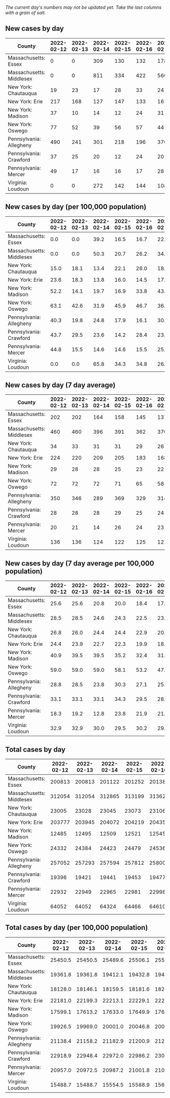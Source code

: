 _The current day's numbers may not be updated yet. Take the last columns with a grain of salt._
## New cases by day

| County | 2022-02-12 | 2022-02-13 | 2022-02-14 | 2022-02-15 | 2022-02-16 | 2022-02-17 | 2022-02-18 |
| --- | --- | --- | --- | --- | --- | --- | --- |
| Massachusetts: Essex | 0 | 0 | 309 | 130 | 132 | 178 |  |
| Massachusetts: Middlesex | 0 | 0 | 811 | 334 | 422 | 560 |  |
| New York: Chautauqua | 19 | 23 | 17 | 28 | 33 | 24 |  |
| New York: Erie | 217 | 168 | 127 | 147 | 133 | 161 |  |
| New York: Madison | 37 | 10 | 14 | 12 | 24 | 31 |  |
| New York: Oswego | 77 | 52 | 39 | 56 | 57 | 44 |  |
| Pennsylvania: Allegheny | 490 | 241 | 301 | 218 | 196 | 370 | 353 |
| Pennsylvania: Crawford | 37 | 25 | 20 | 12 | 24 | 20 | 23 |
| Pennsylvania: Mercer | 49 | 17 | 16 | 16 | 17 | 28 | 32 |
| Virginia: Loudoun | 0 | 0 | 272 | 142 | 144 | 108 |  |

## New cases by day (per 100,000 population)

| County | 2022-02-12 | 2022-02-13 | 2022-02-14 | 2022-02-15 | 2022-02-16 | 2022-02-17 | 2022-02-18 |
| --- | --- | --- | --- | --- | --- | --- | --- |
| Massachusetts: Essex | 0.0 | 0.0 | 39.2 | 16.5 | 16.7 | 22.6 |  |
| Massachusetts: Middlesex | 0.0 | 0.0 | 50.3 | 20.7 | 26.2 | 34.7 |  |
| New York: Chautauqua | 15.0 | 18.1 | 13.4 | 22.1 | 26.0 | 18.9 |  |
| New York: Erie | 23.6 | 18.3 | 13.8 | 16.0 | 14.5 | 17.5 |  |
| New York: Madison | 52.2 | 14.1 | 19.7 | 16.9 | 33.8 | 43.7 |  |
| New York: Oswego | 63.1 | 42.6 | 31.9 | 45.9 | 46.7 | 36.0 |  |
| Pennsylvania: Allegheny | 40.3 | 19.8 | 24.8 | 17.9 | 16.1 | 30.4 | 29.0 |
| Pennsylvania: Crawford | 43.7 | 29.5 | 23.6 | 14.2 | 28.4 | 23.6 | 27.2 |
| Pennsylvania: Mercer | 44.8 | 15.5 | 14.6 | 14.6 | 15.5 | 25.6 | 29.2 |
| Virginia: Loudoun | 0.0 | 0.0 | 65.8 | 34.3 | 34.8 | 26.1 |  |

## New cases by day (7 day average)

| County | 2022-02-12 | 2022-02-13 | 2022-02-14 | 2022-02-15 | 2022-02-16 | 2022-02-17 | 2022-02-18 |
| --- | --- | --- | --- | --- | --- | --- | --- |
| Massachusetts: Essex | 202 | 202 | 164 | 158 | 145 | 137 |  |
| Massachusetts: Middlesex | 460 | 460 | 396 | 391 | 362 | 370 |  |
| New York: Chautauqua | 34 | 33 | 31 | 31 | 29 | 26 |  |
| New York: Erie | 224 | 220 | 209 | 205 | 183 | 168 |  |
| New York: Madison | 29 | 28 | 28 | 25 | 23 | 22 |  |
| New York: Oswego | 72 | 72 | 72 | 71 | 65 | 58 |  |
| Pennsylvania: Allegheny | 350 | 346 | 289 | 369 | 329 | 314 | 310 |
| Pennsylvania: Crawford | 28 | 28 | 28 | 29 | 25 | 24 | 23 |
| Pennsylvania: Mercer | 20 | 21 | 14 | 26 | 24 | 23 | 25 |
| Virginia: Loudoun | 136 | 136 | 124 | 122 | 125 | 121 |  |

## New cases by day (7 day average per 100,000 population)

| County | 2022-02-12 | 2022-02-13 | 2022-02-14 | 2022-02-15 | 2022-02-16 | 2022-02-17 | 2022-02-18 |
| --- | --- | --- | --- | --- | --- | --- | --- |
| Massachusetts: Essex | 25.6 | 25.6 | 20.8 | 20.0 | 18.4 | 17.4 |  |
| Massachusetts: Middlesex | 28.5 | 28.5 | 24.6 | 24.3 | 22.5 | 23.0 |  |
| New York: Chautauqua | 26.8 | 26.0 | 24.4 | 24.4 | 22.9 | 20.5 |  |
| New York: Erie | 24.4 | 23.9 | 22.7 | 22.3 | 19.9 | 18.3 |  |
| New York: Madison | 40.9 | 39.5 | 39.5 | 35.2 | 32.4 | 31.0 |  |
| New York: Oswego | 59.0 | 59.0 | 59.0 | 58.1 | 53.2 | 47.5 |  |
| Pennsylvania: Allegheny | 28.8 | 28.5 | 23.8 | 30.3 | 27.1 | 25.8 | 25.5 |
| Pennsylvania: Crawford | 33.1 | 33.1 | 33.1 | 34.3 | 29.5 | 28.4 | 27.2 |
| Pennsylvania: Mercer | 18.3 | 19.2 | 12.8 | 23.8 | 21.9 | 21.0 | 22.8 |
| Virginia: Loudoun | 32.9 | 32.9 | 30.0 | 29.5 | 30.2 | 29.3 |  |

## Total cases by day

| County | 2022-02-12 | 2022-02-13 | 2022-02-14 | 2022-02-15 | 2022-02-16 | 2022-02-17 | 2022-02-18 |
| --- | --- | --- | --- | --- | --- | --- | --- |
| Massachusetts: Essex | 200813 | 200813 | 201122 | 201252 | 201384 | 201562 |  |
| Massachusetts: Middlesex | 312054 | 312054 | 312865 | 313199 | 313621 | 314181 |  |
| New York: Chautauqua | 23005 | 23028 | 23045 | 23073 | 23106 | 23130 |  |
| New York: Erie | 203777 | 203945 | 204072 | 204219 | 204352 | 204513 |  |
| New York: Madison | 12485 | 12495 | 12509 | 12521 | 12545 | 12576 |  |
| New York: Oswego | 24332 | 24384 | 24423 | 24479 | 24536 | 24580 |  |
| Pennsylvania: Allegheny | 257052 | 257293 | 257594 | 257812 | 258008 | 258378 | 258731 |
| Pennsylvania: Crawford | 19396 | 19421 | 19441 | 19453 | 19477 | 19497 | 19520 |
| Pennsylvania: Mercer | 22932 | 22949 | 22965 | 22981 | 22998 | 23026 | 23058 |
| Virginia: Loudoun | 64052 | 64052 | 64324 | 64466 | 64610 | 64718 |  |

## Total cases by day (per 100,000 population)

| County | 2022-02-12 | 2022-02-13 | 2022-02-14 | 2022-02-15 | 2022-02-16 | 2022-02-17 | 2022-02-18 |
| --- | --- | --- | --- | --- | --- | --- | --- |
| Massachusetts: Essex | 25450.5 | 25450.5 | 25489.6 | 25506.1 | 25522.9 | 25545.4 |  |
| Massachusetts: Middlesex | 19361.8 | 19361.8 | 19412.1 | 19432.8 | 19459.0 | 19493.8 |  |
| New York: Chautauqua | 18128.0 | 18146.1 | 18159.5 | 18181.6 | 18207.6 | 18226.5 |  |
| New York: Erie | 22181.0 | 22199.3 | 22213.1 | 22229.1 | 22243.6 | 22261.1 |  |
| New York: Madison | 17599.1 | 17613.2 | 17633.0 | 17649.9 | 17683.7 | 17727.4 |  |
| New York: Oswego | 19926.5 | 19969.0 | 20001.0 | 20046.8 | 20093.5 | 20129.6 |  |
| Pennsylvania: Allegheny | 21138.4 | 21158.2 | 21182.9 | 21200.9 | 21217.0 | 21247.4 | 21276.4 |
| Pennsylvania: Crawford | 22918.9 | 22948.4 | 22972.0 | 22986.2 | 23014.6 | 23038.2 | 23065.4 |
| Pennsylvania: Mercer | 20957.0 | 20972.5 | 20987.2 | 21001.8 | 21017.3 | 21042.9 | 21072.2 |
| Virginia: Loudoun | 15488.7 | 15488.7 | 15554.5 | 15588.9 | 15623.7 | 15649.8 |  |
